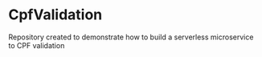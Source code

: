 # CpfValidation
Repository created to demonstrate how to build a serverless microservice to CPF validation
